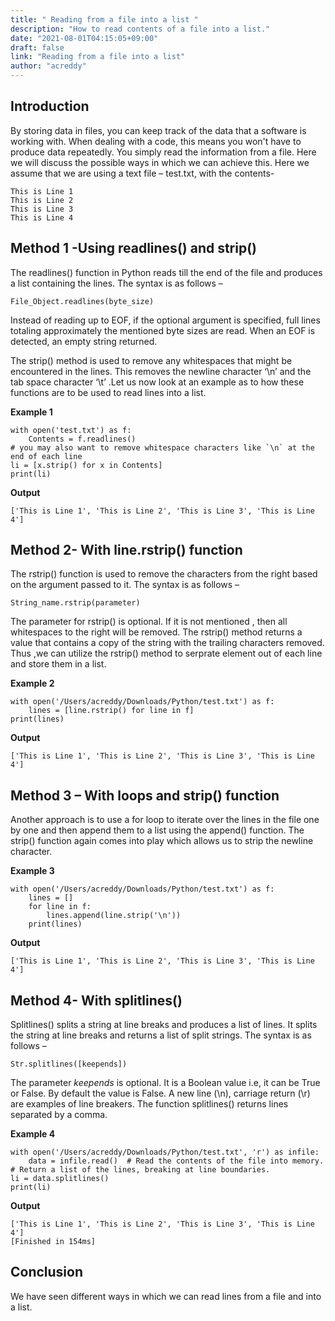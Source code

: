 ```yaml
---
title: " Reading from a file into a list "
description: "How to read contents of a file into a list."
date: "2021-08-01T04:15:05+09:00"
draft: false
link: "Reading from a file into a list"
author: "acreddy"
---
```


## Introduction

By storing data in files, you can keep track of the data that a software is working with.
When dealing with a code, this means you won't have to produce data repeatedly.
You simply read the information from a file. Here we will discuss the possible ways in which we can achieve this. 
Here we assume that we are using a text file – test.txt,  with the contents- 

```
This is Line 1 
This is Line 2
This is Line 3
This is Line 4 

```
## Method 1 -Using readlines() and strip() 

The readlines() function in Python reads till the end of the file and produces a list containing the lines. The syntax is as follows –

```
File_Object.readlines(byte_size)

```
Instead of reading up to EOF, if the optional argument is specified, full lines totaling approximately the mentioned byte sizes are read. 
When an EOF is detected, an empty string returned.

The strip() method is used to remove any whitespaces that might be encountered in the lines. This removes the newline character ‘\n’ and the tab space character ‘\t’ .Let us now look at an example as to how these functions are to be used to read lines into a list.

**Example 1**

```
with open('test.txt') as f:
    Contents = f.readlines()
# you may also want to remove whitespace characters like `\n` at the end of each line
li = [x.strip() for x in Contents]
print(li)

```

**Output**

```
['This is Line 1', 'This is Line 2', 'This is Line 3', 'This is Line 4']

```

## Method 2- With line.rstrip() function

The rstrip() function is used to remove the characters from the right based on the argument passed to it. The syntax is as follows –
```
String_name.rstrip(parameter)
```
The parameter for rstrip() is optional. If it is not mentioned , then all whitespaces to the right will be removed. 
The rstrip() method returns a value that contains a copy of the string with the trailing characters removed.
Thus  ,we can utilize the rstrip() method to serprate element out of each line and store them in a list.

**Example 2**
```
with open('/Users/acreddy/Downloads/Python/test.txt') as f:
    lines = [line.rstrip() for line in f]
print(lines)

```
**Output**
```
['This is Line 1', 'This is Line 2', 'This is Line 3', 'This is Line 4'] 
```

## Method 3 – With loops and strip() function

Another approach is to use a for loop to iterate over the lines in the file one by one and then append them to a list using the append() function.
The strip() function again comes into play which allows us to strip the newline character.

**Example 3**
```
with open('/Users/acreddy/Downloads/Python/test.txt') as f:
    lines = []
    for line in f:
        lines.append(line.strip('\n'))
    print(lines)
```

**Output**
```
['This is Line 1', 'This is Line 2', 'This is Line 3', 'This is Line 4']

```

## Method 4- With splitlines()

Splitlines() splits a string at line breaks and produces a list of lines. It splits the string at line breaks and returns a list of split strings. The syntax is as follows –

```
Str.splitlines([keepends])

```
The parameter *keepends* is optional. It is a Boolean value i.e, it can be True or False. By default the value is False. A new line (\n), carriage return (\r) are examples of line breakers. 
The function splitlines() returns lines separated by a comma.

**Example 4**

```
with open('/Users/acreddy/Downloads/Python/test.txt', 'r') as infile:
    data = infile.read()  # Read the contents of the file into memory.
# Return a list of the lines, breaking at line boundaries.
li = data.splitlines()
print(li)

```

**Output**

```
['This is Line 1', 'This is Line 2', 'This is Line 3', 'This is Line 4']
[Finished in 154ms]

```


## Conclusion

We have seen different ways in which we can read lines from a file and into a list.
